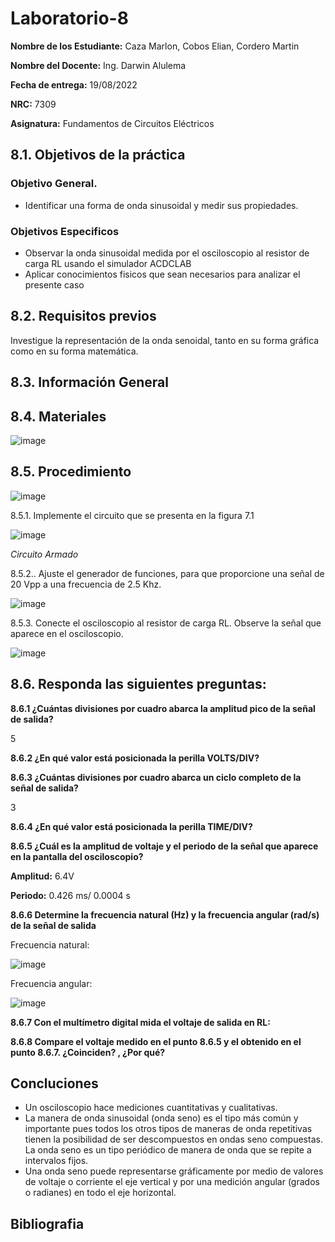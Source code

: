 # Laboratorio-8
**Nombre de los Estudiante:** Caza Marlon, Cobos Elian, Cordero Martin

**Nombre del Docente:** Ing. Darwin Alulema

**Fecha de entrega:** 19/08/2022

**NRC:** 7309

**Asignatura:** Fundamentos de Circuitos Eléctricos

## **8.1. Objetivos de la práctica**

### **Objetivo General.**

* Identificar una forma de onda sinusoidal y medir sus propiedades. 

### **Objetivos Especificos** 

* Observar la onda sinusoidal medida por el osciloscopio al resistor de carga RL usando el simulador ACDCLAB 
* Aplicar conocimientos fisicos que sean necesarios para analizar el presente caso

## **8.2. Requisitos previos**

Investigue la representación de la onda senoidal, tanto en su forma gráfica como en su forma matemática.

## **8.3. Información General**


## **8.4. Materiales**

![image](https://user-images.githubusercontent.com/105742149/185437812-b70b8c59-98b9-4846-9131-c18d95ff6c1e.png)


## **8.5. Procedimiento**

![image](https://user-images.githubusercontent.com/105742149/185438109-00162d80-598c-4c41-aae5-bd4d17199150.png)

8.5.1. Implemente el circuito que se presenta en la figura 7.1

![image](https://user-images.githubusercontent.com/105742149/185440344-d4efd81c-1221-4f49-88a9-010004b40858.png)

*Circuito Armado*

8.5.2.. Ajuste el generador de funciones, para que proporcione una señal de 20 Vpp a
una frecuencia de 2.5 Khz.

![image](https://user-images.githubusercontent.com/105742149/185445844-7a79df03-a9ba-48e5-a59d-449865379298.png)


8.5.3. Conecte el osciloscopio al resistor de carga RL. Observe la señal que aparece en
el osciloscopio.

![image](https://user-images.githubusercontent.com/105742149/185446204-e7b541db-8b62-4b80-9627-83ce01ee2ac7.png)


## **8.6. Responda las siguientes preguntas:**

**8.6.1 ¿Cuántas divisiones por cuadro abarca la amplitud pico de la señal de salida?**

5

**8.6.2 ¿En qué valor está posicionada la perilla VOLTS/DIV?**

**8.6.3 ¿Cuántas divisiones por cuadro abarca un ciclo completo de la señal de salida?**

3

**8.6.4 ¿En qué valor está posicionada la perilla TIME/DIV?**

**8.6.5 ¿Cuál es la amplitud de voltaje y el periodo de la señal que aparece en la pantalla del osciloscopio?**

**Amplitud:** 6.4V

**Periodo:** 0.426 ms/ 0.0004 s

**8.6.6 Determine la frecuencia natural (Hz) y la frecuencia angular (rad/s) de la señal de salida**

Frecuencia natural:

![image](https://user-images.githubusercontent.com/105742149/185449094-44b83f5e-fa42-4e61-80ea-fbc1843611f6.png)

Frecuencia angular:

![image](https://user-images.githubusercontent.com/105742149/185449626-87881ba9-fd66-453c-80a3-2c6249bc5141.png)


**8.6.7 Con el multímetro digital mida el voltaje de salida en RL:**

**8.6.8 Compare el voltaje medido en el punto 8.6.5 y el obtenido en el punto 8.6.7. ¿Coinciden? , ¿Por qué?**

## **Concluciones**

* Un osciloscopio hace mediciones cuantitativas y cualitativas. 
* La manera de onda sinusoidal (onda seno) es el tipo más común y importante pues todos los otros tipos de maneras de onda repetitivas tienen la posibilidad de ser descompuestos en ondas seno compuestas. La onda seno es un tipo periódico de manera de onda que se repite a intervalos fijos. 
* Una onda seno puede representarse gráficamente por medio de valores de voltaje o corriente el eje vertical y por una medición angular (grados o radianes) en todo el eje horizontal. 

## **Bibliografia**




